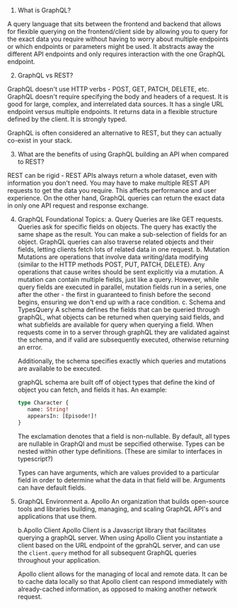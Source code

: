 1. What is GraphQL?

A query language that sits between the frontend and backend that allows for flexible querying on the frontend/client side by allowing you to query for the exact data you require without having to worry about multiple endpoints or which endpoints or parameters might be used. It abstracts away the different API endpoints and only requires interaction with the one GraphQL endpoint.

2. GraphQL vs REST?

GraphQL doesn't use HTTP verbs - POST, GET, PATCH, DELETE, etc. GraphQL doesn't require specifying the body and headers of a request. It is good for large, complex, and interrelated data sources. It has a single URL endpoint versus multiple endpoints. It returns data in a flexible structure defined by the client. It is strongly typed.

GraphQL is often considered an alternative to REST, but they can actually co-exist in your stack.

3. What are the benefits of using GraphQL building an API when compared to REST?

REST can be rigid - REST APIs always return a whole dataset, even with information you don't need. You may have to make multiple REST API requests to get the data you require. This affects performance and user experience. On the other hand, GraphQL queries can return the exact data in only one API request and response exchange.

4. GraphQL Foundational Topics:
   a. Query
   Queries are like GET requests. Queries ask for specific fields on objects. The query has exactly the same shape as the result. You can make a sub-selection of fields for an object. GraphQL queries can also traverse related objects and their fields, letting clients fetch lots of related data in one request.
   b. Mutation
   Mutations are operations that involve data writing/data modifying (similar to the HTTP methods POST, PUT, PATCH, DELETE). Any operations that cause writes should be sent explicitly via a mutation. A mutation can contain multiple fields, just like a query. However, while query fields are executed in parallel, mutation fields run in a series, one after the other - the first in guaranteed to finish before the second begins, ensuring we don't end up with a race condition.
   c. Schema and TypesQuery
   A schema defines the fields that can be queried through graphQL, what objects can be returned when querying said fields, and what subfields are available for query when querying a field. When requests come in to a server through graphQL they are validated against the schema, and if valid are subsequently executed, otherwise returning an error.

   Additionally, the schema specifies exactly which queries and mutations are available to be executed.

   graphQL schema are built off of object types that define the kind of object you can fetch, and fields it has. An example:

   ```graphQL
   type Character {
      name: String!
      appearsIn: [Episode!]!
   }
   ```

   The exclamation denotes that a field is non-nullable. By default, all types are nullable in GraphQl and must be sepcified otherwise. Types can be nested within other type definitions. (These are similar to interfaces in typescript?)

   Types can have arguments, which are values provided to a particular field in order to determine what the data in that field will be. Arguments can have default fields.

5. GraphQL Environment
   a. Apollo
   An organization that builds open-source tools and libraries building, managing, and scaling GraphQL API's and applications that use them.

   b.Apollo Client
   Apollo Client is a Javascript library that facilitates querying a graphQL server. When using Apollo Client you instantiate a client based on the URL endpoint of the gprahQL server, and can use the `client.query` method for all subsequent GraphQL queries throughout your application.

   Apollo client allows for the managing of local and remote data. It can be to cache data locally so that Apollo client can respond immediately with already-cached information, as opposed to making another network request.
